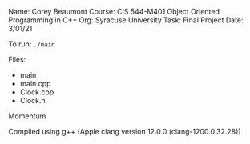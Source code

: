 Name: Corey Beaumont
Course: CIS 544-M401 Object Oriented Programming in C++
Org: Syracuse University
Task: Final Project
Date: 3/01/21

To run: `./main`

Files:
- main
- main.cpp
- Clock.cpp
- Clock.h

Momentum

Compiled using g++ (Apple clang version 12.0.0 (clang-1200.0.32.28))
